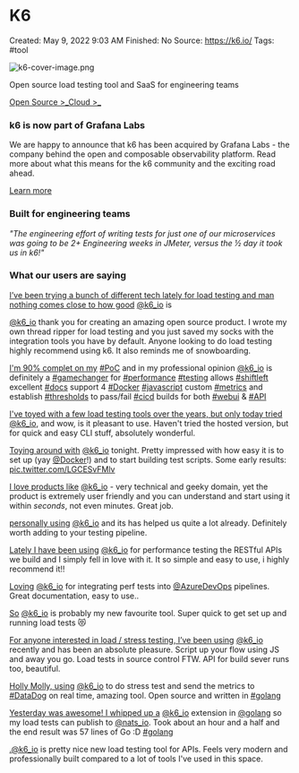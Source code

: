 # K6

Created: May 9, 2022 9:03 AM
Finished: No
Source: https://k6.io/
Tags: #tool

![k6-cover-image.png](K6%20514ea19ca0ac4bc8bb23aec6027edbcf/k6-cover-image.png)

Open source load testing tool and SaaS 
for engineering teams

[Open Source >_](https://k6.io/open-source)[Cloud >_](https://k6.io/cloud)

### k6 is now part of Grafana Labs

We are happy to announce that k6 has been acquired by Grafana Labs - the company behind the open and composable observability platform.
Read more about what this means for the k6 community and the exciting road ahead.

[Learn more](https://k6.io/blog/joining-grafana-labs)

### Built for engineering teams

*"The engineering effort of writing tests for just one of our microservices was going to be 2+ Engineering weeks in JMeter, versus the ½ day it took us in k6!"*

### What our users are saying

[I’ve been trying a bunch of different tech lately for load testing and man nothing comes close to how good](https://twitter.com/nickchapsas/status/1457025419492970500) [@k6_io](https://twitter.com/k6_io?ref_src=twsrc%5Etfw) is

[@k6_io](https://twitter.com/k6_io?ref_src=twsrc%5Etfw) thank you for creating an amazing open source product. I wrote my own thread ripper for load testing and you just saved my socks with the integration tools you have by default. Anyone looking to do load testing highly recommend using k6. It also reminds me of snowboarding.

[I'm 90% complet on my](https://twitter.com/G0GMANGO/status/1323349882581602304?ref_src=twsrc%5Etfw) [#PoC](https://twitter.com/hashtag/PoC?src=hash&ref_src=twsrc%5Etfw) and in my professional opinion [@k6_io](https://twitter.com/k6_io?ref_src=twsrc%5Etfw) is definitely a [#gamechanger](https://twitter.com/hashtag/gamechanger?src=hash&ref_src=twsrc%5Etfw) for [#performance](https://twitter.com/hashtag/performance?src=hash&ref_src=twsrc%5Etfw) [#testing](https://twitter.com/hashtag/testing?src=hash&ref_src=twsrc%5Etfw) allows [#shiftleft](https://twitter.com/hashtag/shiftleft?src=hash&ref_src=twsrc%5Etfw) excellent [#docs](https://twitter.com/hashtag/docs?src=hash&ref_src=twsrc%5Etfw) support 4 [#Docker](https://twitter.com/hashtag/Docker?src=hash&ref_src=twsrc%5Etfw) [#javascript](https://twitter.com/hashtag/javascript?src=hash&ref_src=twsrc%5Etfw) custom [#metrics](https://twitter.com/hashtag/metrics?src=hash&ref_src=twsrc%5Etfw) and establish [#thresholds](https://twitter.com/hashtag/thresholds?src=hash&ref_src=twsrc%5Etfw) to pass/fail [#cicd](https://twitter.com/hashtag/cicd?src=hash&ref_src=twsrc%5Etfw) builds for both [#webui](https://twitter.com/hashtag/webui?src=hash&ref_src=twsrc%5Etfw) & [#API](https://twitter.com/hashtag/API?src=hash&ref_src=twsrc%5Etfw)

[I've toyed with a few load testing tools over the years, but only today tried](https://twitter.com/brettflorio/status/1359367762011824131?s=20) [@k6_io](https://twitter.com/k6_io?ref_src=twsrc%5Etfw), and wow, is it pleasant to use. Haven't tried the hosted version, but for quick and easy CLI stuff, absolutely wonderful.

[Toying around with](https://twitter.com/WyriHaximus/status/1137809103525470208?ref_src=twsrc%5Etfw) [@k6_io](https://twitter.com/k6_io?ref_src=twsrc%5Etfw) tonight. Pretty impressed with how easy it is to set up (yay [@Docker](https://twitter.com/Docker?ref_src=twsrc%5Etfw)!) and to start building test scripts. Some early results: [pic.twitter.com/LGCESvFMlv](https://t.co/LGCESvFMlv)

[I love products like](https://mobile.twitter.com/josefrichter/status/1471105376300982274) [@k6_io](https://twitter.com/k6_io?ref_src=twsrc%5Etfw) - very technical and geeky domain, yet the product is extremely user friendly and you can understand and start using it within *seconds*, not even minutes. Great job.

[personally using](https://twitter.com/tottiLFC/status/1018895382359789570?ref_src=twsrc%5Etfw) [@k6_io](https://twitter.com/k6_io?ref_src=twsrc%5Etfw) and its has helped us quite a lot already. Definitely worth adding to your testing pipeline.

[Lately I have been using](https://twitter.com/ShradhaKhard/status/1245900269042483201) [@k6_io](https://twitter.com/k6_io?ref_src=twsrc%5Etfw) for performance testing the RESTful APIs we build and I simply fell in love with it. It so simple and easy to use, i highly recommend it!!

[Loving](https://twitter.com/VamseeKonda/status/1242213455085649921) [@k6_io](https://twitter.com/k6_io?ref_src=twsrc%5Etfw) for integrating perf tests into [@AzureDevOps](https://twitter.com/AzureDevOps?ref_src=twsrc%5Etfw) pipelines. Great documentation, easy to use..

[So](https://twitter.com/morrisoncole/status/1262604136626786305?ref_src=twsrc%5Etfw) [@k6_io](https://twitter.com/k6_io?ref_src=twsrc%5Etfw) is probably my new favourite tool. Super quick to get set up and running load tests 😻

[For anyone interested in load / stress testing, I’ve been using](https://twitter.com/milaw/status/1284872490444038150?s=20) [@k6_io](https://twitter.com/k6_io?ref_src=twsrc%5Etfw) recently and has been an absolute pleasure. Script up your flow using JS and away you go. Load tests in source control FTW. API for build sever runs too, beautiful.

[Holly Molly, using](https://twitter.com/braybaut/status/1284174380625526784?s=20) [@k6_io](https://twitter.com/k6_io?ref_src=twsrc%5Etfw) to do stress test and send the metrics to [#DataDog](https://twitter.com/hashtag/DataDog?src=hash&ref_src=twsrc%5Etfw) on real time, amazing tool.
Open source and written in [#golang](https://twitter.com/hashtag/golang?src=hash&ref_src=twsrc%5Etfw)

[Yesterday was awesome! I whipped up a](https://twitter.com/lhojgaard/status/1374361583120433153?s=20) [@k6_io](https://twitter.com/k6_io?ref_src=twsrc%5Etfw) extension in [@golang](https://twitter.com/golang?ref_src=twsrc%5Etfw) so my load tests can publish to [@nats_io](https://twitter.com/nats_io?ref_src=twsrc%5Etfw). Took about an hour and a half and the end result was 57 lines of Go :D [#golang](https://twitter.com/hashtag/golang?src=hash&ref_src=twsrc%5Etfw)

[.](https://twitter.com/aboodman/status/1391840744021762051?s=20)[@k6_io](https://twitter.com/k6_io?ref_src=twsrc%5Etfw) is pretty nice new load testing tool for APIs.
Feels very modern and professionally built compared to a lot of tools I've used in this space.